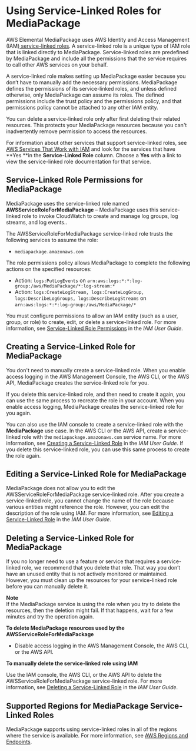 # Using Service\-Linked Roles for MediaPackage<a name="using-service-linked-roles"></a>

AWS Elemental MediaPackage uses AWS Identity and Access Management \(IAM\)[ service\-linked roles](https://docs.aws.amazon.com/IAM/latest/UserGuide/id_roles_terms-and-concepts.html#iam-term-service-linked-role)\. A service\-linked role is a unique type of IAM role that is linked directly to MediaPackage\. Service\-linked roles are predefined by MediaPackage and include all the permissions that the service requires to call other AWS services on your behalf\. 

A service\-linked role makes setting up MediaPackage easier because you don’t have to manually add the necessary permissions\. MediaPackage defines the permissions of its service\-linked roles, and unless defined otherwise, only MediaPackage can assume its roles\. The defined permissions include the trust policy and the permissions policy, and that permissions policy cannot be attached to any other IAM entity\.

You can delete a service\-linked role only after first deleting their related resources\. This protects your MediaPackage resources because you can't inadvertently remove permission to access the resources\.

For information about other services that support service\-linked roles, see [AWS Services That Work with IAM](https://docs.aws.amazon.com/IAM/latest/UserGuide/reference_aws-services-that-work-with-iam.html) and look for the services that have **Yes **in the **Service\-Linked Role** column\. Choose a **Yes** with a link to view the service\-linked role documentation for that service\.

## Service\-Linked Role Permissions for MediaPackage<a name="slr-permissions"></a>

MediaPackage uses the service\-linked role named **AWSServiceRoleForMediaPackage** – MediaPackage uses this service\-linked role to invoke CloudWatch to create and manage log groups, log streams, and log events\.\.

The AWSServiceRoleForMediaPackage service\-linked role trusts the following services to assume the role:
+ `mediapackage.amazonaws.com`

The role permissions policy allows MediaPackage to complete the following actions on the specified resources:
+ Action: `logs:PutLogEvents` on `arn:aws:logs:*:*:log-group:/aws/MediaPackage/*:log-stream:*`
+ Action: `logs:CreateLogStream, logs:CreateLogGroup, logs:DescribeLogGroups, logs:DescribeLogStreams` on `arn:aws:logs:*:*:log-group:/aws/MediaPackage/*`

You must configure permissions to allow an IAM entity \(such as a user, group, or role\) to create, edit, or delete a service\-linked role\. For more information, see [Service\-Linked Role Permissions](https://docs.aws.amazon.com/IAM/latest/UserGuide/using-service-linked-roles.html#service-linked-role-permissions) in the *IAM User Guide*\.

## Creating a Service\-Linked Role for MediaPackage<a name="create-slr"></a>

You don't need to manually create a service\-linked role\. When you enable access logging in the AWS Management Console, the AWS CLI, or the AWS API, MediaPackage creates the service\-linked role for you\. 

If you delete this service\-linked role, and then need to create it again, you can use the same process to recreate the role in your account\. When you enable access logging, MediaPackage creates the service\-linked role for you again\. 

You can also use the IAM console to create a service\-linked role with the **MediaPackage** use case\. In the AWS CLI or the AWS API, create a service\-linked role with the `mediapackage.amazonaws.com` service name\. For more information, see [Creating a Service\-Linked Role](https://docs.aws.amazon.com/IAM/latest/UserGuide/using-service-linked-roles.html#create-service-linked-role) in the *IAM User Guide*\. If you delete this service\-linked role, you can use this same process to create the role again\.

## Editing a Service\-Linked Role for MediaPackage<a name="edit-slr"></a>

MediaPackage does not allow you to edit the AWSServiceRoleForMediaPackage service\-linked role\. After you create a service\-linked role, you cannot change the name of the role because various entities might reference the role\. However, you can edit the description of the role using IAM\. For more information, see [Editing a Service\-Linked Role](https://docs.aws.amazon.com/IAM/latest/UserGuide/using-service-linked-roles.html#edit-service-linked-role) in the *IAM User Guide*\.

## Deleting a Service\-Linked Role for MediaPackage<a name="delete-slr"></a>

If you no longer need to use a feature or service that requires a service\-linked role, we recommend that you delete that role\. That way you don’t have an unused entity that is not actively monitored or maintained\. However, you must clean up the resources for your service\-linked role before you can manually delete it\.

**Note**  
If the MediaPackage service is using the role when you try to delete the resources, then the deletion might fail\. If that happens, wait for a few minutes and try the operation again\.

**To delete MediaPackage resources used by the AWSServiceRoleForMediaPackage**
+ Disable access logging in the AWS Management Console, the AWS CLI, or the AWS API\.

**To manually delete the service\-linked role using IAM**

Use the IAM console, the AWS CLI, or the AWS API to delete the AWSServiceRoleForMediaPackage service\-linked role\. For more information, see [Deleting a Service\-Linked Role](https://docs.aws.amazon.com/IAM/latest/UserGuide/using-service-linked-roles.html#delete-service-linked-role) in the *IAM User Guide*\.

## Supported Regions for MediaPackage Service\-Linked Roles<a name="slr-regions"></a>

MediaPackage supports using service\-linked roles in all of the regions where the service is available\. For more information, see [AWS Regions and Endpoints](https://docs.aws.amazon.com/general/latest/gr/rande.html)\.